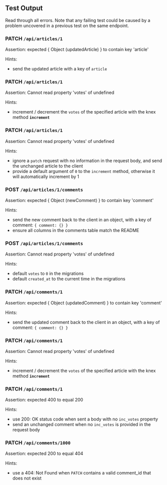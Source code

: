 ## Test Output

Read through all errors. Note that any failing test could be caused by a problem uncovered in a previous test on the same endpoint.

### PATCH `/api/articles/1`

Assertion: expected { Object (updatedArticle) } to contain key 'article'

Hints:
- send the updated article with a key of `article`


### PATCH `/api/articles/1`

Assertion: Cannot read property 'votes' of undefined

Hints:
- increment / decrement the `votes` of the specified article with the knex method **`increment`**


### PATCH `/api/articles/1`

Assertion: Cannot read property 'votes' of undefined

Hints:
- ignore a `patch` request with no information in the request body, and send the unchanged article to the client
- provide a default argument of `0` to the `increment` method, otherwise it will automatically increment by 1


### POST `/api/articles/1/comments`

Assertion: expected { Object (newComment) } to contain key 'comment'

Hints:
- send the new comment back to the client in an object, with a key of comment: `{ comment: {} }`
- ensure all columns in the comments table match the README


### POST `/api/articles/1/comments`

Assertion: Cannot read property 'votes' of undefined

Hints:
- default `votes` to `0` in the migrations
- default `created_at` to the current time in the migrations


### PATCH `/api/comments/1`

Assertion: expected { Object (updatedComment) } to contain key 'comment'

Hints:
- send the updated comment back to the client in an object, with a key of comment: `{ comment: {} }`


### PATCH `/api/comments/1`

Assertion: Cannot read property 'votes' of undefined

Hints:
- increment / decrement the `votes` of the specified article with the knex method **`increment`**


### PATCH `/api/comments/1`

Assertion: expected 400 to equal 200

Hints:
- use 200: OK status code when sent a body with no `inc_votes` property
- send an unchanged comment when no `inc_votes` is provided in the request body


### PATCH `/api/comments/1000`

Assertion: expected 200 to equal 404

Hints:
- use a 404: Not Found when `PATCH` contains a valid comment_id that does not exist


